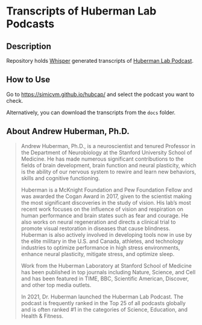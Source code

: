 # Transcripts of Huberman Lab Podcasts

## Description

Repository holds [Whisper](https://github.com/openai/whisper) generated transcripts of [Huberman Lab Podcast](https://hubermanlab.com).

## How to Use

Go to <https://simicvm.github.io/hubcap/> and select the podcast you want to check.

Alternatively, you can download the transcripts from the `docs` folder.

## About Andrew Huberman, Ph.D.

>Andrew Huberman, Ph.D., is a neuroscientist and tenured Professor in the Department of Neurobiology at the Stanford University School of Medicine. He has made numerous significant contributions to the fields of brain development, brain function and neural plasticity, which is the ability of our nervous system to rewire and learn new behaviors, skills and cognitive functioning.
>
>Huberman is a McKnight Foundation and Pew Foundation Fellow and was awarded the Cogan Award in 2017, given to the scientist making the most significant discoveries in the study of vision. His lab’s most recent work focuses on the influence of vision and respiration on human performance and brain states such as fear and courage. He also works on neural regeneration and directs a clinical trial to promote visual restoration in diseases that cause blindness. Huberman is also actively involved in developing tools now in use by the elite military in the U.S. and Canada, athletes, and technology industries to optimize performance in high stress environments, enhance neural plasticity, mitigate stress, and optimize sleep.
>
>Work from the Huberman Laboratory at Stanford School of Medicine has been published in top journals including Nature, Science, and Cell and has been featured in TIME, BBC, Scientific American, Discover, and other top media outlets.
>
>In 2021, Dr. Huberman launched the Huberman Lab Podcast. The podcast is frequently ranked in the Top 25 of all podcasts globally and is often ranked #1 in the categories of Science, Education, and Health & Fitness.
